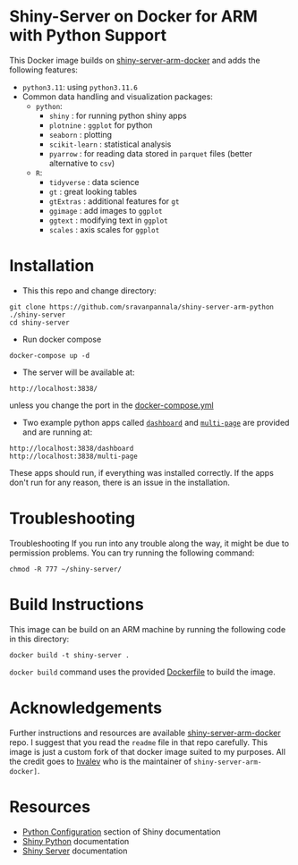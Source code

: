 # Shiny-Server on Docker for ARM with Python Support

This Docker image builds on [shiny-server-arm-docker](https://github.com/hvalev/shiny-server-arm-docker) and adds the following features:
- `python3.11`: using `python3.11.6`
- Common data handling and visualization packages:
    - `python`:
        - `shiny` : for running python shiny apps
        - `plotnine` : `ggplot` for python
        - `seaborn` : plotting
        - `scikit-learn` : statistical analysis
        - `pyarrow` : for reading data stored in `parquet` files (better alternative to `csv`)
    - `R`:
        - `tidyverse` : data science
        - `gt` : great looking tables
        - `gtExtras` : additional features for `gt`
        - `ggimage` : add images to `ggplot`
        - `ggtext` : modifying text in `ggplot`
        - `scales` : axis scales for `ggplot`

# Installation
- This this repo and change directory:
```
git clone https://github.com/sravanpannala/shiny-server-arm-python ./shiny-server
cd shiny-server
```
- Run docker compose
```
docker-compose up -d
```
- The server will be available at:
```
http://localhost:3838/
```
unless you change the port in the [docker-compose.yml](./docker-compose.yml)
- Two example python apps called [`dashboard`](./apps/dashboard/) and [`multi-page`](./apps/multi-page/) are provided and are running at:
```
http://localhost:3838/dashboard
http://localhost:3838/multi-page
```
These apps should run, if everything was installed correctly. If the apps don't run for any reason, there is an issue in the installation.

# Troubleshooting
Troubleshooting
If you run into any trouble along the way, it might be due to permission problems. You can try running the following command: 
```
chmod -R 777 ~/shiny-server/

```

# Build Instructions
This image can be build on an ARM machine by running the following code in this directory:
```
docker build -t shiny-server .
```
`docker build` command uses the provided [Dockerfile](./Dockerfile) to build the image. 


# Acknowledgements
Further instructions and resources are available [shiny-server-arm-docker](https://github.com/hvalev/shiny-server-arm-docker) repo.
I suggest that you read the `readme` file in that repo carefully. This image is just a custom fork of that docker image suited to my purposes.
All the credit goes to [hvalev](https://github.com/hvalev) who is the maintainer of `shiny-server-arm-docker]`.

# Resources
- [Python Configuration](https://shiny.posit.co/py/docs/deploy.html#configure-python) section of Shiny documentation
- [Shiny Python](https://shiny.posit.co/py/docs/overview.html) documentation
- [Shiny Server](https://docs.posit.co/shiny-server/) documentation

